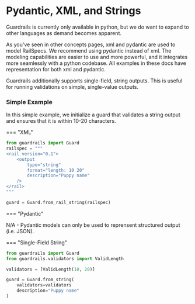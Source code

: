 # Pydantic, XML, and Strings

Guardrails is currently only available in python, but we do want to expand to other languages as demand becomes apparent. 

As you've seen in other concepts pages, xml and pydantic are used to model RailSpecs. We recommend using pydantic instead of xml. The modeling capabilities are easier to use and more powerful, and it integrates more seamlessly with a python codebase. All examples in these docs have representation for both xml and pydantic.

Guardrails additionally supports single-field, string outputs. This is useful for running validations on simple, single-value outputs.

### Simple Example

In this simple example, we initialize a guard that validates a string output and ensures that it is within 10-20 characters.

=== "XML"

```py
from guardrails import Guard
railspec = """
<rail version="0.1">
    <output 
        type="string"
        format="length: 10 20"
        description="Puppy name"
    />
</rail>
"""

guard = Guard.from_rail_string(railspec)
```

=== "Pydantic"

N/A - Pydantic models can only be used to reprensent structured output (i.e. JSON).

=== "Single-Field String"

```py
from guardrails import Guard
from guardrails.validators import ValidLength

validators = [ValidLength(10, 20)]

guard = Guard.from_string(
    validators=validators
    description="Puppy name"
)
```
